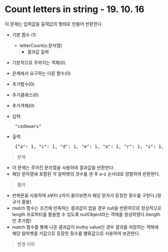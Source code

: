# Count letters in string - 19. 10. 16

이 문제는 입력값을 출력값의 형태로 만들어 반환한다.

- 기본 함수 (1)
  - letterCount(s:문자열)
    - 결과값 출력
- 기본적으로 주어지는 객체(0)
- 문제에서 요구하는 다른 함수(0)
- 추가함수(0)
- 추가클래스(0)
- 추가객체(0)

- 입력
  <pre> "codewars" </pre>
 
- 출력
  <pre> {"a": 1, "c": 1, "d": 1, "e": 1, "o": 1, "r": 1, "s": 1, "w": 1} </pre>

> 문제
  - 이 문제는 주어진 문자열을 사용하여 결과값을 반환한다.
  - 해당 문자열에 포함된 각 알파벳의 갯수를 센 후 a-z 순서대로 정렬하여 반환한다.

> 풀이
  - 반복문을 사용하여 a부터 z까지 돌아보면서 해당 문자가 등장한 횟수를 구한다.(정규식 활용)
  - match 함수는 조건에 만족하는 결과값이 없을 경우 null을 반환하므로 정상적으로 length 프로퍼티를 활용할 수 있도록 nullObject라는 객체를 생성하였다.(length만 추가함)
  - match 함수를 통해 나온 결과값이 truthy value인 경우 결과를 저장하는 객체에 해당 알파벳을 키값으로 등장한 횟수를 밸류값으로 사용하여 보관한다.

>변경 이력
